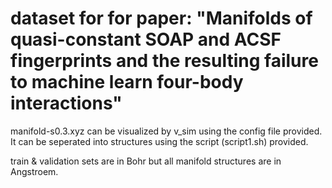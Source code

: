 # dataset for for paper: "Manifolds of quasi-constant SOAP and ACSF fingerprints and the resulting failure to machine learn four-body interactions" 


manifold-s0.3.xyz can be visualized by v_sim using the config file provided. It can be seperated into structures using the script (script1.sh) provided. 

train & validation sets are in Bohr but all manifold structures are in Angstroem.
